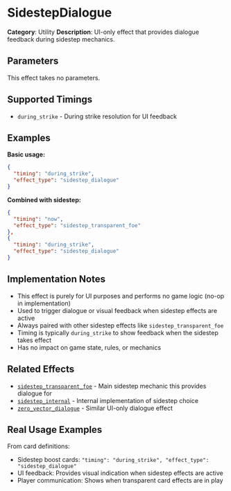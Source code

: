 # SidestepDialogue

**Category**: Utility
**Description**: UI-only effect that provides dialogue feedback during sidestep mechanics.

## Parameters

This effect takes no parameters.

## Supported Timings

- `during_strike` - During strike resolution for UI feedback

## Examples

**Basic usage:**
```json
{
  "timing": "during_strike",
  "effect_type": "sidestep_dialogue"
}
```

**Combined with sidestep:**
```json
{
  "timing": "now",
  "effect_type": "sidestep_transparent_foe"
},
{
  "timing": "during_strike",
  "effect_type": "sidestep_dialogue"
}
```

## Implementation Notes

- This effect is purely for UI purposes and performs no game logic (no-op in implementation)
- Used to trigger dialogue or visual feedback when sidestep effects are active
- Always paired with other sidestep effects like `sidestep_transparent_foe`
- Timing is typically `during_strike` to show feedback when the sidestep takes effect
- Has no impact on game state, rules, or mechanics

## Related Effects

- [`sidestep_transparent_foe`](sidestep_transparent_foe.md) - Main sidestep mechanic this provides dialogue for
- [`sidestep_internal`](sidestep_internal.md) - Internal implementation of sidestep choice
- [`zero_vector_dialogue`](zero_vector_dialogue.md) - Similar UI-only dialogue effect

## Real Usage Examples

From card definitions:
- Sidestep boost cards: `"timing": "during_strike", "effect_type": "sidestep_dialogue"`
- UI feedback: Provides visual indication when sidestep effects are active
- Player communication: Shows when transparent card effects are in play